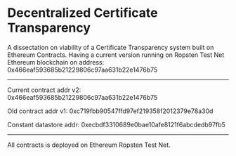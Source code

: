 # Decentralized Certificate Transparency
A dissectation on viability of a Certificate Transparency system built on Ethereum Contracts.
Having a current version running on Ropsten Test Net Ethereum blockchain on address: 0x466eaf593685b21229806c97aa631b22e1476b75

--------------------------------------------------------------------
Current contract addr v2: 0x466eaf593685b21229806c97aa631b22e1476b75

Old contract addr v1:     0xc719fbb90547ffd97ef219358f2012379e78a30d

Constant datastore addr:  0xecbdf3310689e0bae10afe8121f6abcdedb97fb5

--------------------------------------------------------------------
All contracts is deployed on Ethereum Ropsten Test Net.
